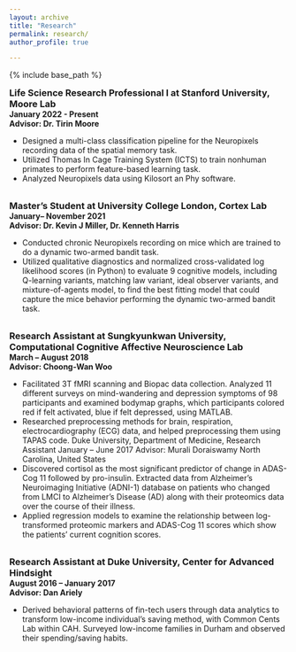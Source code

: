 ```yaml
---
layout: archive
title: "Research"
permalink: research/
author_profile: true

---
```


<style type='text/css'>
h2, h3, h4, h5, h6 {margin: 0;}
.br {display: block; margin-bottom: 0em; margin: 0;} 
</style>

{% include base_path %}

### Life Science Research Professional I at Stanford University, Moore Lab
#### January 2022 - Present
#### Advisor: Dr. Tirin Moore
- Designed a multi-class classification pipeline for the Neuropixels recording data of the spatial memory task.
- Utilized Thomas In Cage Training System (ICTS) to train nonhuman primates to perform feature-based learning task.
- Analyzed Neuropixels data using Kilosort an Phy software.
<br/>

### Master’s Student at University College London, Cortex Lab
#### January– November 2021 
#### Advisor: Dr. Kevin J Miller, Dr. Kenneth Harris
- Conducted chronic Neuropixels recording on mice which are trained to do a dynamic two-armed bandit task.
- Utilized qualitative diagnostics and normalized cross-validated log likelihood scores (in Python) to evaluate 9 cognitive
models, including Q-learning variants, matching law variant, ideal observer variants, and mixture-of-agents model, to find
the best fitting model that could capture the mice behavior performing the dynamic two-armed bandit task.
<br/>

### Research Assistant at Sungkyunkwan University, Computational Cognitive Affective Neuroscience Lab
#### March – August 2018 
#### Advisor: Choong-Wan Woo
- Facilitated 3T fMRI scanning and Biopac data collection. Analyzed 11 different surveys on mind-wandering and depression symptoms of 98 participants and examined bodymap graphs, which participants colored red if felt activated, blue if felt depressed, using MATLAB.
- Researched preprocessing methods for brain, respiration, electrocardiography (ECG) data, and helped preprocessing them using TAPAS code.
Duke University, Department of Medicine, Research Assistant January – June 2017 Advisor: Murali Doraiswamy North Carolina, United States
- Discovered cortisol as the most significant predictor of change in ADAS-Cog 11 followed by pro-insulin. Extracted data
from Alzheimer’s Neuroimaging Initiative (ADNI-1) database on patients who changed from LMCI to Alzheimer’s Disease
(AD) along with their proteomics data over the course of their illness.
- Applied regression models to examine the relationship between log-transformed proteomic markers and ADAS-Cog 11
scores which show the patients’ current cognition scores.
<br/>

### Research Assistant at Duke University, Center for Advanced Hindsight
#### August 2016 – January 2017 
#### Advisor: Dan Ariely
- Derived behavioral patterns of fin-tech users through data analytics to transform low-income individual’s saving method, with Common Cents Lab within CAH. Surveyed low-income families in Durham and observed their spending/saving habits.
<br/>
